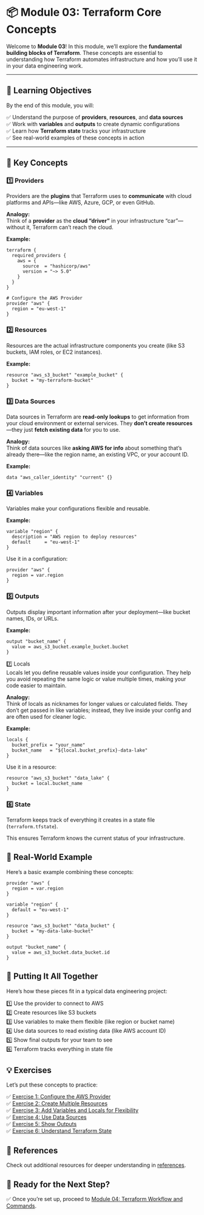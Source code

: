 # 📦 Module 03: Terraform Core Concepts

Welcome to **Module 03**! In this module, we’ll explore the **fundamental building blocks of Terraform**. These concepts are essential to understanding how Terraform automates infrastructure and how you’ll use it in your data engineering work.

---

## 📖 Learning Objectives

By the end of this module, you will:

✅ Understand the purpose of **providers**, **resources**, and **data sources**  
✅ Work with **variables** and **outputs** to create dynamic configurations  
✅ Learn how **Terraform state** tracks your infrastructure  
✅ See real-world examples of these concepts in action  

---

## 🧩 Key Concepts

### 1️⃣ Providers

Providers are the **plugins** that Terraform uses to **communicate** with cloud platforms and APIs—like AWS, Azure, GCP, or even GitHub.

**Analogy:**  
Think of a **provider** as the **cloud “driver”** in your infrastructure “car”—without it, Terraform can’t reach the cloud.

**Example:**

```hcl
terraform {
  required_providers {
    aws = {
      source  = "hashicorp/aws"
      version = "~> 5.0"
    }
  }
}

# Configure the AWS Provider
provider "aws" {
  region = "eu-west-1"
}
```

### 2️⃣ Resources

Resources are the actual infrastructure components you create (like S3 buckets, IAM roles, or EC2 instances).

**Example:**

```hcl
resource "aws_s3_bucket" "example_bucket" {
  bucket = "my-terraform-bucket"
}
```

### 3️⃣ Data Sources

Data sources in Terraform are **read-only lookups** to get information from your cloud environment or external services. They **don’t create resources**—they just **fetch existing data** for you to use.

**Analogy:**  
Think of data sources like **asking AWS for info** about something that’s already there—like the region name, an existing VPC, or your account ID.

**Example:**

```hcl
data "aws_caller_identity" "current" {}
```

### 4️⃣ Variables

Variables make your configurations flexible and reusable.

**Example:**

```hcl
variable "region" {
  description = "AWS region to deploy resources"
  default     = "eu-west-1"
}
```

Use it in a configuration:

```hcl
provider "aws" {
  region = var.region
}
```

### 5️⃣ Outputs

Outputs display important information after your deployment—like bucket names, IDs, or URLs.

**Example:**

```hcl
output "bucket_name" {
  value = aws_s3_bucket.example_bucket.bucket
}
```

7️⃣ Locals  
Locals let you define reusable values inside your configuration. They help you avoid repeating the same logic or value multiple times, making your code easier to maintain.

**Analogy:**  
Think of locals as nicknames for longer values or calculated fields. They don’t get passed in like variables; instead, they live inside your config and are often used for cleaner logic.

**Example:**

```hcl
locals {
  bucket_prefix = "your_name"
  bucket_name   = "${local.bucket_prefix}-data-lake"
}
```

Use it in a resource:

```hcl
resource "aws_s3_bucket" "data_lake" {
  bucket = local.bucket_name
}
```

### 6️⃣ State

Terraform keeps track of everything it creates in a state file (```terraform.tfstate```).

This ensures Terraform knows the current status of your infrastructure.


## 🚀 Real-World Example

Here’s a basic example combining these concepts:

```hcl
provider "aws" {
  region = var.region
}

variable "region" {
  default = "eu-west-1"
}

resource "aws_s3_bucket" "data_bucket" {
  bucket = "my-data-lake-bucket"
}

output "bucket_name" {
  value = aws_s3_bucket.data_bucket.id
}
```

## 🌟 Putting It All Together
Here’s how these pieces fit in a typical data engineering project:

1️⃣ Use the provider to connect to AWS  
2️⃣ Create resources like S3 buckets  
3️⃣ Use variables to make them flexible (like region or bucket name)  
4️⃣ Use data sources to read existing data (like AWS account ID)  
5️⃣ Show final outputs for your team to see  
6️⃣ Terraform tracks everything in state file  


## 💡 Exercises

Let’s put these concepts to practice:

✅ [Exercise 1: Configure the AWS Provider](exercises/exercise-1.md)  
✅ [Exercise 2: Create Multiple Resources](exercises/exercise-2.md)  
✅ [Exercise 3: Add Variables and Locals for Flexibility](exercises/exercise-3.md)  
✅ [Exercise 4: Use Data Sources](exercises/exercise-4.md)  
✅ [Exercise 5: Show Outputs](exercises/exercise-5.md)  
✅ [Exercise 6: Understand Terraform State](exercises/exercise-6.md)  

## 🔗 References
Check out additional resources for deeper understanding in [references](references.md).

## 🎉 Ready for the Next Step?
✅ Once you’re set up, proceed to [Module 04: Terraform Workflow and Commands](../module-04-terraform-workflow-and-commands/README.md).